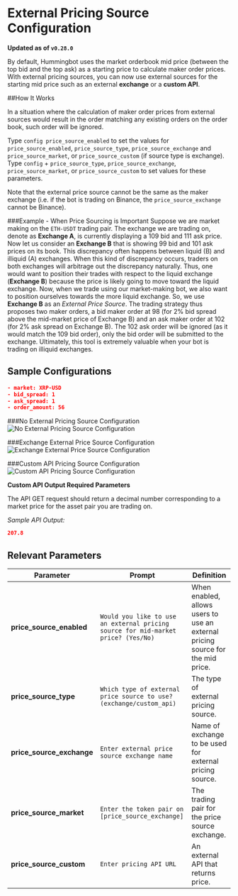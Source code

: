 # External Pricing Source Configuration

**Updated as of `v0.28.0`**

By default, Hummingbot uses the market orderbook mid price (between the top bid and the top ask) as a starting price to calculate maker order prices. 
With external pricing sources, you can now use external sources for the starting mid price such as an external **exchange** or a **custom API**.

##How It Works

In a situation where the calculation of maker order prices from external sources would result in the order matching any existing orders on the order book, such order will be ignored.

Type `config price_source_enabled` to set the values for `price_source_enabled`, `price_source_type`, `price_source_exchange` and `price_source_market`, or `price_source_custom` (if source type is exchange). Type `config` + `price_source_type`, `price_source_exchange`, `price_source_market`, or `price_source_custom` to set values for these parameters.

Note that the external price source cannot be the same as the maker exchange (i.e. if the bot is trading on Binance, the `price_source_exchange` cannot be Binance). 

###Example - When Price Sourcing is Important
Suppose we are market making on the `ETH-USDT` trading pair. The exchange we are trading on, denote as **Exchange A**, is currently displaying a 109 bid and 111 ask price. Now let us consider an **Exchange B** that is showing 99 bid and 101 ask prices on its book. This discrepancy often happens between liquid (B) and illiquid (A) exchanges. When this kind of discrepancy occurs, traders on both exchanges will arbitrage out the discrepancy naturally. Thus, one would want to position their trades with respect to the liquid exchange (**Exchange B**) because the price is likely going to move toward the liquid exchange. Now, when we trade using our market-making bot, we also want to position ourselves towards the more liquid exchange. So, we use **Exchange B** as an *External Price Source*. The trading strategy thus proposes two maker orders, a bid maker order at 98 (for 2% bid spread above the mid-market price of Exchange B) and an ask maker order at 102 (for 2% ask spread on Exchange B). The 102 ask order will be ignored (as it would match the 109 bid order), only the bid order will be submitted to the exchange. Ultimately, this tool is extremely valuable when your bot is trading on illiquid exchanges.


## Sample Configurations
```json
- market: XRP-USD
- bid_spread: 1
- ask_spread: 1
- order_amount: 56
```
###No External Pricing Source Configuration
![No External Pricing Source Configuration](/assets/img/price_source_None_config.PNG)

###Exchange External Price Source Configuration
![Exchange External Price Source Configuration](/assets/img/price_source_exchange_config.PNG)

###Custom API Pricing Source Configuration
![Custom API Pricing Source Configuration](/assets/img/price_source_custom_api_config.PNG)

**Custom API Output Required Parameters**

The API GET request should return a decimal number corresponding to a market price for the asset pair you are trading on.


*Sample API Output:*
```json
207.8
```


## Relevant Parameters

| Parameter | Prompt | Definition |
|-----------|--------|------------|
| **price_source_enabled** | `Would you like to use an external pricing source for mid-market price? (Yes/No)` | When enabled, allows users to use an external pricing source for the mid price. |
| **price_source_type** | `Which type of external price source to use? (exchange/custom_api)` | The type of external pricing source. |
| **price_source_exchange** | `Enter external price source exchange name` | Name of exchange to be used for external pricing source. |
| **price_source_market** | `Enter the token pair on [price_source_exchange]` | The trading pair for the price source exchange. |
| **price_source_custom** | `Enter pricing API URL` | An external API that returns price. |